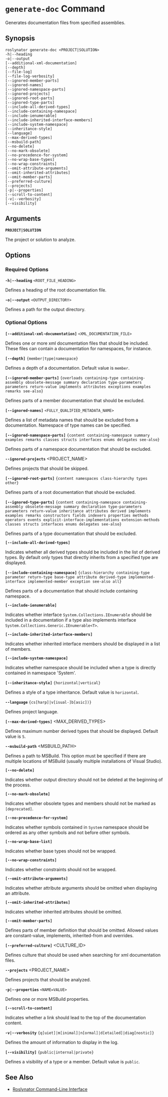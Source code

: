 
# `generate-doc` Command

Generates documentation files from specified assemblies.

## Synopsis

```shell
roslynator generate-doc <PROJECT|SOLUTION>
-h|--heading
-o|--output
[--additional-xml-documentation]
[--depth]
[--file-log]
[--file-log-verbosity]
[--ignored-member-parts]
[--ignored-names]
[--ignored-namespace-parts]
[--ignored-projects]
[--ignored-root-parts]
[--ignored-type-parts]
[--include-all-derived-types]
[--include-containing-namespace]
[--include-ienumerable]
[--include-inherited-interface-members]
[--include-system-namespace]
[--inheritance-style]
[--language]
[--max-derived-types]
[--msbuild-path]
[--no-delete]
[--no-mark-obsolete]
[--no-precedence-for-system]
[--no-wrap-base-types]
[--no-wrap-constraints]
[--omit-attribute-arguments]
[--omit-inherited-attributes]
[--omit-member-parts]
[--preferred-culture]
[--projects]
[-p|--properties]
[--scroll-to-content]
[-v|--verbosity]
[--visibility]
```

## Arguments

**`PROJECT|SOLUTION`**

The project or solution to analyze.

## Options

### Required Options

**`-h|--heading`** `<ROOT_FILE_HEADING>`

Defines a heading of the root documentation file.

**`-o|--output`** `<OUTPUT_DIRECTORY>`

Defines a path for the output directory.

### Optional Options

**`[--additional-xml-documentation]`** `<XML_DOCUMENTATION_FILE>`

Defines one or more xml documentation files that should be included. These files can contain a documentation for namespaces, for instance.

**`[--depth]`** `{member|type|namespace}`

Defines a depth of a documentation. Default value is `member`.

**`[--ignored-member-parts]`** `{overloads containing-type containing-assembly obsolete-message summary declaration type-parameters parameters return-value implements attributes exceptions examples remarks see-also}`

Defines parts of a member documentation that should be excluded.

**`[--ignored-names]`** `<FULLY_QUALIFIED_METADATA_NAME>`

Defines a list of metadata names that should be excluded from a documentation. Namespace of type names can be specified.

**`[--ignored-namespace-parts]`** `{content containing-namespace summary examples remarks classes structs interfaces enums delegates see-also}`

Defines parts of a namespace documentation that should be excluded.

**`--ignored-projects`** <PROJECT_NAME>

Defines projects that should be skipped.

**`[--ignored-root-parts]`** `{content namespaces class-hierarchy types other}`

Defines parts of a root documentation that should be excluded.

**`[--ignored-type-parts]`** `{content containing-namespace containing-assembly obsolete-message summary declaration type-parameters parameters return-value inheritance attributes derived implements examples remarks constructors fields indexers properties methods operators events explicit-interface-implementations extension-methods classes structs interfaces enums delegates see-also}`

Defines parts of a type documentation that should be excluded.

**`[--include-all-derived-types]`**

Indicates whether all derived types should be included in the list of derived types. By default only types that directly inherits from a specified type are displayed.

**`[--include-containing-namespace]`** `{class-hierarchy containing-type parameter return-type base-type attribute derived-type implemented-interface implemented-member exception see-also all}`

Defines parts of a documentation that should include containing namespace.

**`[--include-ienumerable]`**

Indicates whether interface `System.Collections.IEnumerable` should be included in a documentation if a type also implements interface `System.Collections.Generic.IEnumerable<T>`.

**`[--include-inherited-interface-members]`**

Indicates whether inherited interface members should be displayed in a list of members.

**`[--include-system-namespace]`**

Indicates whether namespace should be included when a type is directly contained in namespace 'System'.

**`[--inheritance-style]`** `{horizontal|vertical}`

Defines a style of a type inheritance. Default value is `horizontal`.

**`--language`** `{cs[harp]|v[isual-]b[asic])}`

Defines project language.

**`[--max-derived-types]`** <MAX_DERIVED_TYPES>

Defines maximum number derived types that should be displayed. Default value is `5`.

**`--msbuild-path`** <MSBUILD_PATH>

Defines a path to MSBuild. This option must be specified if there are multiple locations of MSBuild (usually multiple installations of Visual Studio).

**`[--no-delete]`**

Indicates whether output directory should not be deleted at the beginning of the process.

**`[--no-mark-obsolete]`**

Indicates whether obsolete types and members should not be marked as `[deprecated]`.

**`[--no-precedence-for-system]`**

Indicates whether symbols contained in `System` namespace should be ordered as any other symbols and not before other symbols.

**`[--no-wrap-base-list]`**

Indicates whether base types should not be wrapped.

**`[--no-wrap-constraints]`**

Indicates whether constraints should not be wrapped.

**`[--omit-attribute-arguments]`**

Indicates whether attribute arguments should be omitted when displaying an attribute.

**`[--omit-inherited-attributes]`**

Indicates whether inherited attributes should be omitted.

**`[--omit-member-parts]`**

Defines parts of member definition that should be omitted. Allowed values are constant-value, implements, inherited-from and overrides.

**`[--preferred-culture]`** <CULTURE_ID>

Defines culture that should be used when searching for xml documentation files.

**`--projects`** <PROJECT_NAME>

Defines projects that should be analyzed.

**`-p|--properties`** `<NAME=VALUE>`

Defines one or more MSBuild properties.

**`[--scroll-to-content]`**

Indicates whether a link should lead to the top of the documentation content.

**`-v|--verbosity`** `{q[uiet]|m[inimal]|n[ormal]|d[etailed]|diag[nostic]}`

Defines the amount of information to display in the log.

**`[--visibility]`** `{public|internal|private}`

Defines a visibility of a type or a member. Default value is `public`.

## See Also

* [Roslynator Command-Line Interface](README.md)
